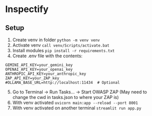 # Inspectify


## Setup

1. Create venv in folder ```python -m venv venv```
2. Activate venv ```call venv/Scripts/activate.bat```
3. Install modules ```pip install -r requirements.txt```
4. Create .env file with the contents:
```
GEMINI_API_KEY=your_gemini_key
OPENAI_API_KEY=your_openai_key
ANTHROPIC_API_KEY=your_anthropic_key
ZAP_API_KEY=your_ZAP_key
#OLLAMA_BASE_URL=http://localhost:11434  # Optional
```
5. Go to Terminal -> Run Tasks... -> Start OWASP ZAP (May need to change the cwd in tasks.json to where your ZAP is)
6. With venv activated ```uvicorn main:app --reload --port 8001```
7. With venv activated on another terminal ```streamlit run app.py```